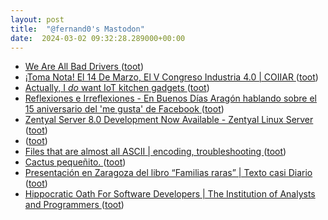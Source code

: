 ```yaml
---
layout: post
title:  "@fernand0's Mastodon"
date:  2024-03-02 09:32:28.289000+00:00
---
```

*  [We Are All Bad Drivers ](https://www.thefp.com/p/we-are-all-bad-driver) ([toot](https://mastodon.social/@fernand0/112025400003031192))
*  [¡Toma Nota! El 14 De Marzo, El V Congreso Industria 4.0 \| COIIAR ](https://coiiar.es/agenda/v-congreso-industria-4-0) ([toot](https://mastodon.social/@fernand0/112023787305806554))
*  [Actually, I *do* want IoT kitchen gadgets ](https://shkspr.mobi/blog/2024/02/actually-i-do-want-iot-kitchen-gadgets) ([toot](https://mastodon.social/@fernand0/112021761848988257))
*  [
         Reflexiones e Irreflexiones - En Buenos Días Aragón hablando sobre el 15 aniversario del 'me gusta' de Facebook
       ](http://fernand0.blogalia.com//historias/7883) ([toot](https://mastodon.social/@fernand0/112021670425712599))
*  [Zentyal Server 8.0 Development Now Available - Zentyal Linux Server ](https://zentyal.com/news/zentyal-server-8-0-development-now-available) ([toot](https://mastodon.social/@fernand0/112021622601834006))
*  [ ](https://mastodon.social/users/fernand0/statuses/112021580765486399/activity) ([toot](https://mastodon.social/users/fernand0/statuses/112021580765486399/activity))
*  [Files that are almost all ASCII \| encoding, troubleshooting ](https://www.johndcook.com/blog/2024/02/23/almost-ascii) ([toot](https://mastodon.social/@fernand0/112021380258597270))
*  [Cactus pequeñito. ](https://avecesunafoto.wordpress.com/2024/03/01/cactus-pequenito) ([toot](https://mastodon.social/@fernand0/112021298596968599))
*  [Presentación en Zaragoza del libro “Familias raras” \| Texto casi Diario ](https://www.gistain.net/presentacion-en-zaragoza-del-libro-%E2%80%9Cfamilias-raras%E2%80%9D) ([toot](https://mastodon.social/@fernand0/112021178560438710))
*  [Hippocratic Oath For Software Developers \| The Institution of Analysts and Programmers ](https://www.iap.org.uk/main/hippocratic-oath-for-software-developers) ([toot](https://mastodon.social/@fernand0/112020830558642214))
